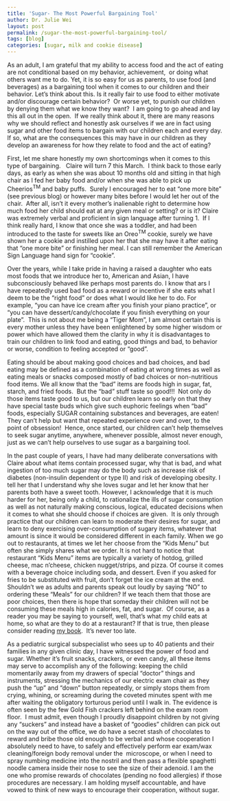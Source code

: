 ```yaml
---
title: 'Sugar- The Most Powerful Bargaining Tool'
author: Dr. Julie Wei
layout: post
permalink: /sugar-the-most-powerful-bargaining-tool/
tags: [blog]
categories: [sugar, milk and cookie disease]
---
```

As an adult, I am grateful that my ability to access food and the act of eating are not conditional based on my behavior, achievement,  or doing what others want me to do. Yet, it is so easy for us as parents, to use food (and beverages) as a bargaining tool when it comes to our children and their behavior. Let’s think about this. Is it really fair to use food to either motivate and/or discourage certain behavior?  Or worse yet, to punish our children by denying them what we know they want?  I am going to go ahead and lay this all out in the open.  If we really think about it, there are many reasons why we should reflect and honestly ask ourselves if we are in fact using sugar and other food items to bargain with our children each and every day. If so, what are the consequences this may have in our children as they develop an awareness for how they relate to food and the act of eating?

First, let me share honestly my own shortcomings when it comes to this type of bargaining.   Claire will turn 7 this March.  I think back to those early days, as early as when she was about 10 months old and sitting in that high chair as I fed her baby food and/or when she was able to pick up Cheerios<sup>TM</sup> and baby puffs.  Surely I encouraged her to eat “one more bite” (see previous blog) or however many bites before I would let her out of the chair.  After all, isn’t it every mother’s inalienable right to determine how much food her child should eat at any given meal or setting? or is it? Claire was extremely verbal and proficient in sign language after turning 1.  If I think really hard, I know that once she was a toddler, and had been introduced to the taste for sweets like an Oreo<sup>TM</sup> cookie, surely we have shown her a cookie and instilled upon her that she may have it after eating that “one more bite” or finishing her meal. I can still remember the American Sign Language hand sign for “cookie”.

Over the years, while I take pride in having a raised a daughter who eats most foods that we introduce her to, American and Asian, I have subconsciously behaved like perhaps most parents do. I know that ars I have repeatedly used bad food as a reward or incentive if she eats what I deem to be the “right food” or does what I would like her to do. For example, “you can have ice cream after you finish your piano practice”, or “you can have dessert/candy/chocolate if you finish everything on your plate”.  This is not about me being a “Tiger Mom”, I am almost certain this is every mother unless they have been enlightened by some higher wisdom or power which have allowed them the clarity in why it is disadvantages to train our children to link food and eating, good things and bad, to behavior or worse, condition to feeling accepted or “good”.

Eating should be about making good choices and bad choices, and bad eating may be defined as a combination of eating at wrong times as well as eating meals or snacks composed mostly of bad choices or non-nutritious food items. We all know that the “bad” items are foods high in sugar, fat, starch, and fried foods.  But the “bad” stuff taste so good!!!  Not only do those items taste good to us, but our children learn so early on that they have special taste buds which give such euphoric feelings when “bad” foods, especially SUGAR containing substances and beverages, are eaten! They can’t help but want that repeated experience over and over, to the point of obsession!  Hence, once started, our children can’t help themselves to seek sugar anytime, anywhere, whenever possible, almost never enough, just as we can’t help ourselves to use sugar as a bargaining tool.

In the past couple of years, I have had many deliberate conversations with Claire about what items contain processed sugar, why that is bad, and what ingestion of too much sugar may do the body such as increase risk of diabetes (non-insulin dependent or type II) and risk of developing obesity. I tell her that I understand why she loves sugar and let her know that her parents both have a sweet tooth. However, I acknowledge that it is much harder for her, being only a child, to rationalize the ills of sugar consumption as well as not naturally making conscious, logical, educated decisions when it comes to what she should choose if choices are given.  It is only through practice that our children can learn to moderate their desires for sugar, and learn to deny exercising over-consumption of sugary items, whatever that amount is since it would be considered different in each family. When we go out to restaurants, at times we let her choose from the “Kids Menu” but often she simply shares what we order. It is not hard to notice that restaurant “Kids Menu” items are typically a variety of hotdog, grilled cheese, mac n’cheese, chicken nugget/strips, and pizza. Of course it comes with a beverage choice including soda, and dessert. Even if you asked for fries to be substituted with fruit, don’t forget the ice cream at the end.  Shouldn’t we as adults and parents speak out loudly by saying “NO” to ordering these “Meals” for our children? If we teach them that those are poor choices, then there is hope that someday their children will not be consuming these meals high in calories, fat, and sugar.  Of course, as a reader you may be saying to yourself, well, that’s what my child eats at home, so what are they to do at a restaurant? If that is true, then please consider reading [my book][1].  It’s never too late.

As a pediatric surgical subspecialist who sees up to 40 patients and their families in any given clinic day, I have witnessed the power of food and sugar. Whether it’s fruit snacks, crackers, or even candy, all these items may serve to accomplish any of the following: keeping the child momentarily away from my drawers of special “doctor” things and instruments, stressing the mechanics of our electric exam chair as they push the “up” and “down” button repeatedly, or simply stops them from crying, whining, or screaming during the coveted minutes spent with me after waiting the obligatory torturous period until I walk in. The evidence is often seen by the few Gold Fish crackers left behind on the exam room floor.  I must admit, even though I proudly disappoint children by not giving any “suckers” and instead have a basket of “goodies” children can pick out on the way out of the office, we do have a secret stash of chocolates to reward and bribe those old enough to be verbal and whose cooperation I absolutely need to have, to safely and effectively perform ear exam/wax cleaning/foreign body removal under the  microscope, or when I need to spray numbing medicine into the nostril and then pass a flexible spaghetti noodle camera inside their nose to see the size of their adenoid. I am the one who promise rewards of chocolates (pending no food allergies) if those procedures are necessary. I am holding myself accountable, and have vowed to think of new ways to encourage their cooperation, without sugar.

 [1]: the-book/ "The Book"
 [2]: the-book